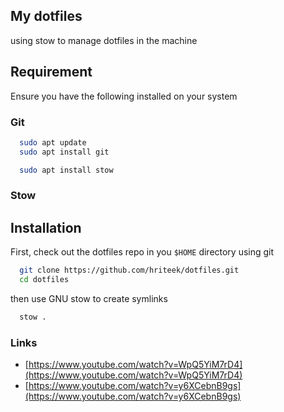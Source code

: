 ## My dotfiles
using stow to manage dotfiles in the machine

## Requirement
Ensure you have the following installed on your system

### Git
```bash
  sudo apt update
  sudo apt install git
```

```bash
  sudo apt install stow
```

### Stow

## Installation
First, check out the dotfiles repo in you `$HOME` directory using git

```bash
  git clone https://github.com/hriteek/dotfiles.git
  cd dotfiles
```

then use GNU stow to create symlinks
```bash
  stow .
```

### Links
- [https://www.youtube.com/watch?v=WpQ5YiM7rD4](https://www.youtube.com/watch?v=WpQ5YiM7rD4)
- [https://www.youtube.com/watch?v=y6XCebnB9gs](https://www.youtube.com/watch?v=y6XCebnB9gs)
